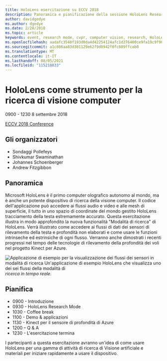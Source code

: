 ```yaml
---
title: HoloLens esercitazione su ECCV 2018
description: Panoramica e pianificazione della sessione HoloLens Research Mode, che verrà recapitata alla Conferenza ECCV l'8 settembre 2018.
author: davidgedye
ms.author: dgedye
ms.date: 2/28/2018
ms.topic: article
keywords: event, research mode, cvpr, computer vision, research, HoloLens
ms.openlocfilehash: aadafc3548f193d0da4d42254124afc1d276400ce9fa19c9f968bc0c960562db
ms.sourcegitcommit: a1c086aa83d381129e62f9d8942f0fc889ffcab0
ms.translationtype: MT
ms.contentlocale: it-IT
ms.lasthandoff: 08/05/2021
ms.locfileid: "115218833"
---
```

# <a name="hololens-as-a-tool-for-computer-vision-research"></a>HoloLens come strumento per la ricerca di visione computer
0900 - 1230 8 settembre 2018

[ECCV 2018 Conference](https://eccv2018.org)

## <a name="organizers"></a>Gli organizzatori
* Sondaggi Pollefeys
* Shivkumar Swaminathan
* Johannes Schoenberger
* Andrew Fitzgibbon

## <a name="overview"></a>Panoramica
Microsoft HoloLens è il primo computer olografico autonomo al mondo, ma è anche un potente dispositivo di ricerca della visione computer.
Il codice dell'applicazione può accedere ai flussi audio e video e alle mesh di superficie, il tutto in uno spazio di coordinate del mondo gestito HoloLens tracciamento della testa estremamente accurato. Questa esercitazione illustra in modo approfondito la nuova funzionalità "Modalità di ricerca" di HoloLens.
Verrà illustrato come accedere ai flussi di dati dei sensori di rilevamento della testa e profondità non elaborati e come usare le funzioni intrinseche ed estrinsiche di ogni flusso.  Verranno anche dimostrati i recenti progressi nel tempo delle tecnologie di rilevamento della profondità dei voli nel progetto Kinect per Azure.

![Applicazione di esempio per la visualizzazione dei flussi dei sensori in modalità di ricerca Un'applicazione di esempio HoloLens che visualizza uno dei sei flussi della modalità di ](../develop/platform-capabilities-and-apis/images/sensor-stream-viewer.jpg)
 *ricerca in tempo reale.*

## <a name="schedule"></a>Pianifica
* 0900 - Introduzione
* 0930 - HoloLens Research Mode
* 1030 - Coffee break
* 1100 - Demo & applicazioni
* 1130 - Kinect per il sensore di profondità di Azure
* 1200 – Q & A
* 1230 - L'esercitazione termina

I partecipanti a questa esercitazione avranno un'idea di come usare HoloLens per una gamma di attività di ricerca di Visione artificiale e materiali per iniziare rapidamente a usare il dispositivo.
